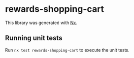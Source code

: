 # rewards-shopping-cart

This library was generated with [Nx](https://nx.dev).

## Running unit tests

Run `nx test rewards-shopping-cart` to execute the unit tests.
